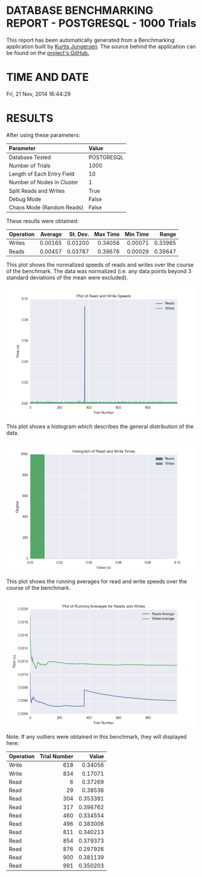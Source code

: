 DATABASE BENCHMARKING REPORT - POSTGRESQL - 1000 Trials
=========================================

This report has been automatically generated from a Benchmarking application
built by [Kurtis Jungersen](http://kmjungersen.com).  The source behind the application can be found on the [project's GitHub.](https://github.com/kmjungersen/DB-Benchmarking)

TIME AND DATE
=============

Fri, 21 Nov, 2014 16:44:29


RESULTS
=======

After using these parameters:

| Parameter                  | Value      |
|:---------------------------|:-----------|
| Database Tested            | POSTGRESQL |
| Number of Trials           | 1000       |
| Length of Each Entry Field | 10         |
| Number of Nodes in Cluster | 1          |
| Split Reads and Writes     | True       |
| Debug Mode                 | False      |
| Chaos Mode (Random Reads)  | False      |

These results were obtained:

| Operation   |   Average |   St. Dev. |   Max Time |   Min Time |   Range |
|:------------|----------:|-----------:|-----------:|-----------:|--------:|
| Writes      |   0.00165 |    0.01200 |    0.34056 |    0.00071 | 0.33985 |
| Reads       |   0.00457 |    0.03787 |    0.39676 |    0.00029 | 0.39647 |

This plot shows the normalized speeds of reads and writes over the course of the benchmark.  The data was normalized (i.e. any data points beyond 3 standard deviations of the mean were excluded).

![Alt text](images/POSTGRESQL-Nov21-2014-16:44:29-rw.png "rw")

This plot shows a histogram which describes the general distribution of the data.

![Alt text](images/POSTGRESQL-Nov21-2014-16:44:29-stats.png "stats")

This plot shows the running averages for read and write speeds over the course of the benchmark.

![Alt text](images/POSTGRESQL-Nov21-2014-16:44:29-running_averages.png "running_averages")

Note: If any outliers were obtained in this benchmark, they will displayed here:

| Operation   |   Trial Number |    Value |
|:------------|---------------:|---------:|
| Write       |            618 | 0.34056  |
| Write       |            834 | 0.17071  |
| Read        |              6 | 0.37269  |
| Read        |             29 | 0.38536  |
| Read        |            304 | 0.353391 |
| Read        |            317 | 0.396762 |
| Read        |            460 | 0.334554 |
| Read        |            496 | 0.383006 |
| Read        |            811 | 0.340213 |
| Read        |            854 | 0.379373 |
| Read        |            876 | 0.297926 |
| Read        |            900 | 0.381139 |
| Read        |            991 | 0.350203 |
